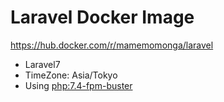 # Laravel Docker Image

https://hub.docker.com/r/mamemomonga/laravel

* Laravel7
* TimeZone: Asia/Tokyo
* Using [php:7.4-fpm-buster](https://hub.docker.com/layers/php/library/php/7.4-fpm-buster/images/sha256-c0aecdb8c111f74dd2621a797bb580afeab9f9fa38f25e3ed5ba3923d42d7f7d?context=explore)
